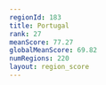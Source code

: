 ```yaml
---
regionId: 183
title: Portugal
rank: 27
meanScore: 77.27
globalMeanScore: 69.82
numRegions: 220
layout: region_score
---
```

